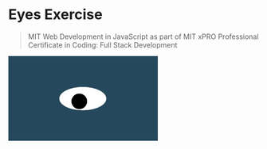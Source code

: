 # Eyes Exercise
>MIT Web Development in JavaScript as part of MIT xPRO Professional Certificate in Coding: Full Stack Development
<img src= "oneeye.png" width='300'/>
